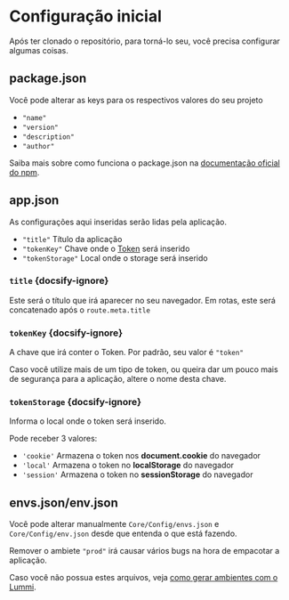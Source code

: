 # Configuração inicial

Após ter clonado o repositório, para torná-lo seu, você precisa configurar algumas coisas.

## package.json

Você pode alterar as keys para os respectivos valores do seu projeto

- `"name"`
- `"version"`
- `"description"`
- `"author"`

Saiba mais sobre como funciona o package.json na [documentação oficial do npm](https://docs.npmjs.com/files/package.json).

## app.json

As configurações aqui inseridas serão lidas pela aplicação.

- `"title"` Título da aplicação
- `"tokenKey"` Chave onde o [Token](/token) será inserido
- `"tokenStorage"` Local onde o storage será inserido

### `title` {docsify-ignore}

Este será o título que irá aparecer no seu navegador. Em rotas, este será concatenado após o `route.meta.title`

### `tokenKey` {docsify-ignore}

A chave que irá conter o Token. Por padrão, seu valor é `"token"`

Caso você utilize mais de um tipo de token, ou queira dar um pouco mais de segurança para a aplicação, altere o nome desta chave.

### `tokenStorage` {docsify-ignore}

Informa o local onde o token será inserido.

Pode receber 3 valores:

- `'cookie'` Armazena o token nos **document.cookie** do navegador
- `'local'` Armazena o token no **localStorage** do navegador
- `'session'` Armazena o token no **sessionStorage** do navegador

## envs.json/env.json

Você pode alterar manualmente `Core/Config/envs.json` e `Core/Config/env.json` desde que entenda o que está fazendo.

Remover o ambiete `"prod"` irá causar vários bugs na hora de empacotar a aplicação.

Caso você não possua estes arquivos, veja [como gerar ambientes com o Lummi](http://localhost:3000/#/enviroment?id=gerando-ambientes).
